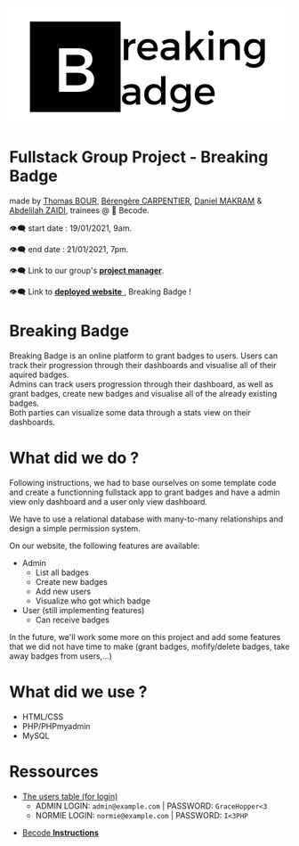 ![BreakingBadge](./logoReadme.png)

# Fullstack Group Project - Breaking Badge

made by [Thomas BOUR](https://github.com/ThomasBour), [Bérengère CARPENTIER](https://github.com/carpentierberengere), [Daniel MAKRAM](https://github.com/Daniel-Makram) & [Abdelilah ZAIDI](https://github.com/abdelilahzaidi), trainees @ :office: Becode.

:eye_speech_bubble: start date : 19/01/2021, 9am.  

:eye_speech_bubble: end date : 21/01/2021, 7pm. 

:eye_speech_bubble: Link to our group's [**project manager**](https://github.com/Daniel-Makram/Breaking_Badge/projects/1).

:eye_speech_bubble: Link to [**deployed website** ](http://danielmakramghatas.be/template/), Breaking Badge !

# Breaking Badge 
Breaking Badge is an online platform to grant badges to users. 
Users can track their progression through their dashboards and visualise all of their aquired badges.  
Admins can track users progression through their dashboard, as well as grant badges, create new badges and visualise all of the already existing badges.  
Both parties can visualize some data through a stats view on their dashboards.

# What did we do ?
Following instructions, we had to base ourselves on some template code and create a functionning fullstack app to grant badges and have a admin view only dashboard and a user only view dashboard.  

We have to use a relational database with many-to-many relationships and design a simple permission system. 

On our website, the following features are available:
* Admin
  - List all badges
  - Create new badges 
  - Add new users
  - Visualize who got which badge
* User (still implementing features)
  - Can receive badges  
  
In the future, we'll work some more on this project and add some features that we did not have time to make (grant badges, mofify/delete badges, take away badges from users,...)  


# What did we use ? 

* HTML/CSS
* PHP/PHPmyadmin
* MySQL

# Ressources

- [The users table (for login)](users.sql)
  - ADMIN LOGIN: `admin@example.com` | PASSWORD: `GraceHopper<3`
  - NORMIE LOGIN: `normie@example.com` | PASSWORD: `I<3PHP`

* [Becode **Instructions**](https://github.com/becodeorg/bxl-hopper-1-25/tree/master/The%20Mountain/12.PHP/0.Projects/4.breaking_badge)


